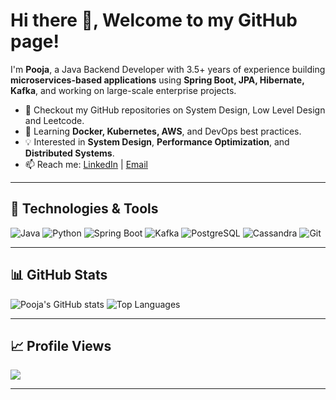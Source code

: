 # Hi there 👋, Welcome to my GitHub page!

I'm **Pooja**, a Java Backend Developer with 3.5+ years of experience building **microservices-based applications** using **Spring Boot, JPA, Hibernate, Kafka**, and working on large-scale enterprise projects.

- 🔭 Checkout my GitHub repositories on System Design, Low Level Design and Leetcode.
- 🌱 Learning **Docker, Kubernetes, AWS**, and DevOps best practices.
- 💡 Interested in **System Design**, **Performance Optimization**, and **Distributed Systems**.
- 📫 Reach me: [LinkedIn](https://linkedin.com/in/pooja811) | [Email](mailto:morepooja811@gmail.com)

---

## 🚀 Technologies & Tools

![Java](https://img.shields.io/badge/Java-007396?style=for-the-badge&logo=openjdk&logoColor=white)
![Python](https://img.shields.io/badge/Python-3776AB?style=for-the-badge&logo=python&logoColor=white)
![Spring Boot](https://img.shields.io/badge/Spring%20Boot-3.x-brightgreen?style=for-the-badge&logo=springboot)
![Kafka](https://img.shields.io/badge/Apache%20Kafka-black?style=for-the-badge&logo=apachekafka)
![PostgreSQL](https://img.shields.io/badge/PostgreSQL-blue?style=for-the-badge&logo=postgresql)
![Cassandra](https://img.shields.io/badge/Cassandra-1287B1?style=for-the-badge&logo=apachecassandra&logoColor=white)
![Git](https://img.shields.io/badge/Git-black?style=for-the-badge&logo=git)

---

## 📊 GitHub Stats

![Pooja's GitHub stats](https://github-readme-stats.vercel.app/api?username=pooja811&show_icons=true&theme=radical&rank_icon=github&locale=en)
![Top Languages](https://github-readme-stats.vercel.app/api/top-langs/?username=pooja811&layout=compact&theme=radical&hide_border=true&&langs_count=10&show_icons=true)

---

## 📈 Profile Views

![](https://komarev.com/ghpvc/?username=pooja811&color=brightgreen)

---
